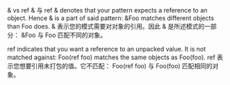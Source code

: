 & vs ref  & 与 ref
& denotes that your pattern expects a reference to an object. Hence & is a part of said pattern: &Foo matches different objects than Foo does.
& 表示您的模式需要对对象的引用。因此 & 是所述模式的一部分： &Foo 与 Foo 匹配不同的对象。

ref indicates that you want a reference to an unpacked value. It is not matched against: Foo(ref foo) matches the same objects as Foo(foo).
ref 表示您想要引用未打包的值。它不匹配： Foo(ref foo) 与 Foo(foo) 匹配相同的对象。
